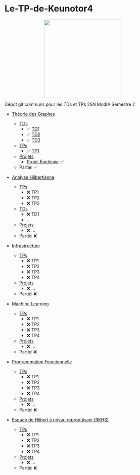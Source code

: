 # Le-TP-de-Keunotor4

<p align="center">
  <img src="https://img.pokemondb.net/sprites/black-white/anim/shiny/bidoof.gif" height="250" width="250">
</p>

Dépot git communs pour les TDs et TPs 2SN ModIA Semestre 2

- [Théorie des Graphes](./graphes/)
  - [TDs](./graphes/td)
    - :white_check_mark: [TD1](./graphes/td/td1/TD1_Graphes_2020_Annote.pdf)
    - :white_check_mark: [TD2](./graphes/td/td2/TD2_Graphes_2020_Annote.pdf)
    - :white_check_mark: [TD3](./graphes/td/td3/TD3_Graphes_2020_Annote.pdf)
  - [TPs](./graphes/tp)
    - :white_check_mark: [TP1](./graphes/tp/tp1/graph21-22.ipynb)
  - [Projets](./graphes/projet/)
    - [Projet Épidémie](./graphes/projet/) :white_check_mark:
  - Partiel :white_check_mark:

- [Analyse Hilbertienne](./hilbert/)
  - [TPs](./hilbert/tp/)
    - :x: TP1
    - :x: TP2
    - :x: TP3
  - [TDs](./hilbert/td)
    - :x: TD1
    - ...
  - [Projets](./hilbert/projet)
    - :x: ...
  - Partiel :x:

- [Infrastructure](./infra/)
  - [TPs](./infra/tp/)
    - :x: TP1
    - :x: TP2
    - :x: TP3
    - :x: TP4
  - [Projets](./infra/projet)
    - :x: ...
  - Partiel :x:

- [Machine Learning](./machine-learning/)
  - [TPs](./machine-learning/tp/)
    - :x: TP1
    - :x: TP2
    - :x: TP3
    - :x: TP4
  - [Projets](./machine-learning/projet/)
    - :x: ...
  - Partiel :x:

- [Programmation Fonctionnelle](./progf/)
  - [TPs](./progf/tp/)
    - :x: TP1
    - :x: TP2
    - :x: TP3
    - :x: TP4
  - [Projets](./progf/projet/)
    - :x: ...
  - Partiel :x:

- [Espace de Hilbert à noyau reproduisant (RKHS)](./rkhs/)
  - [TPs](./rkhs/tp/)
    - :x: TP1
    - :x: TP2
    - :x: TP3
    - :x: TP4
  - [Projets](./rkhs/projet/)
    - :x: ...
  - Partiel :x:
